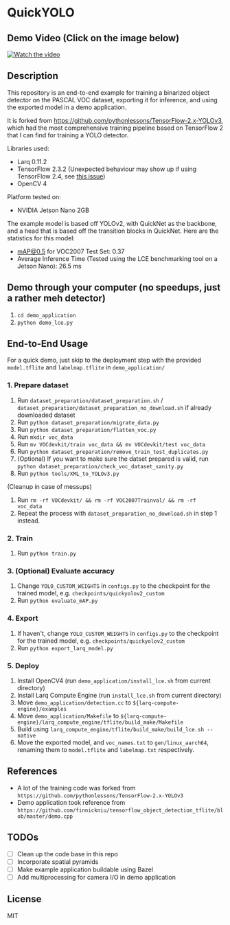 # QuickYOLO

## Demo Video (Click on the image below)
[![Watch the video](https://img.youtube.com/vi/Gu084hrVNuI/0.jpg)](https://youtu.be/Gu084hrVNuI)

## Description
This repository is an end-to-end example for training a binarized object detector on the PASCAL VOC dataset, exporting it for inference, and using the exported model in a demo application. 

It is forked from https://github.com/pythonlessons/TensorFlow-2.x-YOLOv3, which had the most comprehensive training pipeline based on TensorFlow 2 that I can find for training a YOLO detector.

Libraries used:

- Larq 0.11.2
- TensorFlow 2.3.2 (Unexpected behaviour may show up if using TensorFlow 2.4, see [this issue](https://github.com/tehtea/QuickYOLO/issues/3))
- OpenCV 4

Platform tested on:

- NVIDIA Jetson Nano 2GB

The example model is based off YOLOv2, with QuickNet as the backbone, and a head that is based off the transition blocks in QuickNet. Here are the statistics for this model:

- mAP@0.5 for VOC2007 Test Set: 0.37
- Average Inference Time (Tested using the LCE benchmarking tool on a Jetson Nano):  26.5 ms


## Demo through your computer (no speedups, just a rather meh detector)
1. `cd demo_application`
2. `python demo_lce.py`

## End-to-End Usage
For a quick demo, just skip to the deployment step with the provided 
`model.tflite` and `labelmap.tflite` in `demo_application/`

### 1. Prepare dataset
1. Run `dataset_preparation/dataset_preparation.sh` / `dataset_preparation/dataset_preparation_no_download.sh` if already downloaded dataset
2. Run `python dataset_preparation/migrate_data.py`
3. Run `python dataset_preparation/flatten_voc.py`
4. Run `mkdir voc_data` 
5. Run `mv VOCdevkit/train voc_data && mv VOCdevkit/test voc_data`
6. Run `python dataset_preparation/remove_train_test_duplicates.py`
7. (Optional) If you want to make sure the datset prepared is valid, run `python dataset_preparation/check_voc_dataset_sanity.py`
8. Run `python tools/XML_to_YOLOv3.py`

(Cleanup in case of messups)
1. Run `rm -rf VOCdevkit/ && rm -rf VOC2007Trainval/ && rm -rf voc_data`
2. Repeat the process with `dataset_preparation_no_download.sh` in step 1 instead.

### 2. Train
1. Run `python train.py`

### 3. (Optional) Evaluate accuracy
1. Change `YOLO_CUSTOM_WEIGHTS` in `configs.py` to the checkpoint for the trained model, e.g. `checkpoints/quickyolov2_custom`
2. Run `python evaluate_mAP.py`

### 4. Export
1. If haven't, change `YOLO_CUSTOM_WEIGHTS` in `configs.py` to the checkpoint for the trained model, e.g. `checkpoints/quickyolov2_custom`
2. Run `python export_larq_model.py`

### 5. Deploy
1. Install OpenCV4 (run `demo_application/install_lce.sh` from current directory)
2. Install Larq Compute Engine (run `install_lce.sh` from current directory)
3. Move `demo_application/detection.cc` to `${larq-compute-engine}/examples`
4. Move `demo_application/Makefile` to `${larq-compute-engine}/larq_compute_engine/tflite/build_make/Makefile`
5. Build using `larq_compute_engine/tflite/build_make/build_lce.sh --native`
6. Move the exported model, and `voc_names.txt` to `gen/linux_aarch64`, renaming them to `model.tflite` and `labelmap.txt` respectively.

## References
- A lot of the training code was forked from `https://github.com/pythonlessons/TensorFlow-2.x-YOLOv3`
- Demo application took reference from `https://github.com/finnickniu/tensorflow_object_detection_tflite/blob/master/demo.cpp`

## TODOs
- [ ] Clean up the code base in this repo
- [ ] Incorporate spatial pyramids
- [ ] Make example application buildable using Bazel
- [ ] Add multiprocessing for camera I/O in demo application

## License
MIT

